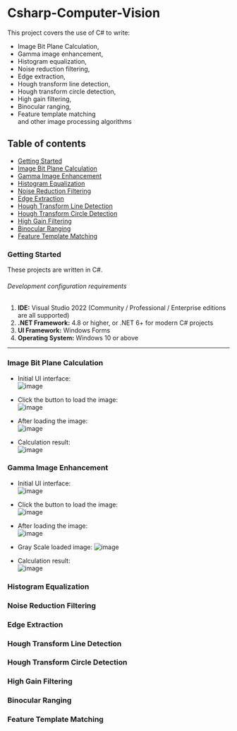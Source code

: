 # Csharp-Computer-Vision

This project covers the use of C# to write:  
- Image Bit Plane Calculation,  
- Gamma image enhancement,  
- Histogram equalization,  
- Noise reduction filtering,  
- Edge extraction,  
- Hough transform line detection,  
- Hough transform circle detection,  
- High gain filtering,  
- Binocular ranging,  
- Feature template matching  
and other image processing algorithms


## Table of contents  
- [Getting Started](#getting-started)
- [Image Bit Plane Calculation](#image-bit-plane-calculation)
- [Gamma Image Enhancement](#gamma-image-enhancement)
- [Histogram Equalization](#histogram-equalization)
- [Noise Reduction Filtering](#noise-reduction-filtering)
- [Edge Extraction](#edge-extraction)
- [Hough Transform Line Detection](#hough-transform-line-detection)
- [Hough Transform Circle Detection](#hough-transform-circle-detection)
- [High Gain Filtering](#high-gain-filtering)
- [Binocular Ranging](#binocular-ranging)
- [Feature Template Matching](#feature-template-matching)


### Getting Started
These projects are written in C#.


###### Development configuration requirements
1. **IDE:** Visual Studio 2022 (Community / Professional / Enterprise editions are all supported)  
2. **.NET Framework:** 4.8 or higher, or .NET 6+ for modern C# projects  
3. **UI Framework:** Windows Forms  
4. **Operating System:** Windows 10 or above  

---

### Image Bit Plane Calculation
- Initial UI interface:  
![image](https://github.com/Ray-Ream/Csharp-Computer-Vision/blob/main/images/bit-plane-ui.png)

- Click the button to load the image:  
![image](https://github.com/Ray-Ream/Csharp-Computer-Vision/blob/main/images/bit-plane-loadImg.png)

- After loading the image:  
![image](https://github.com/Ray-Ream/Csharp-Computer-Vision/blob/main/images/bit-plane-loadImg-after.png)

- Calculation result:  
![image](https://github.com/Ray-Ream/Csharp-Computer-Vision/blob/main/images/bit-plane-processed.png)

### Gamma Image Enhancement
- Initial UI interface:  
![image](https://github.com/Ray-Ream/Csharp-Computer-Vision/blob/main/images/gamma-ui.png)

- Click the button to load the image:  
![image](https://github.com/Ray-Ream/Csharp-Computer-Vision/blob/main/images/gamma-loadImg.png)

- After loading the image:  
![image](https://github.com/Ray-Ream/Csharp-Computer-Vision/blob/main/images/gamma-loadImg-after.png)

- Gray Scale loaded image:
![image](https://github.com/Ray-Ream/Csharp-Computer-Vision/blob/main/images/gamma-gray-scale.png)

- Calculation result:  
![image](https://github.com/Ray-Ream/Csharp-Computer-Vision/blob/main/images/gamma-processed.png)

### Histogram Equalization

### Noise Reduction Filtering

### Edge Extraction

### Hough Transform Line Detection

### Hough Transform Circle Detection

### High Gain Filtering

### Binocular Ranging

### Feature Template Matching
